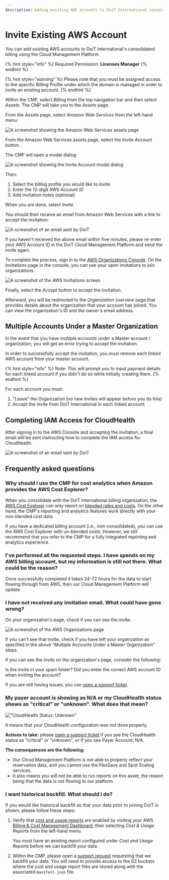 ```yaml
---
description: Adding existing AWS accounts to DoiT International consolidated billing
---
```


# Invite Existing AWS Account

You can add existing AWS accounts to DoiT International's consolidated billing using the Cloud Management Platform.

{% hint style="info" %}
Required Permission: **Licenses Manager**
{% endhint %}

{% hint style="warning" %}
Please note that you must be assigned access to the specific Billing Profile under which the domain is managed in order to invite an existing account.
{% endhint %}

Within the CMP, select _Billing_ from the top navigation bar and then select _Assets_. The CMP will take you to the _Assets_ page.

From the _Assets_ page, select _Amazon Web Services_ from the left-hand menu:

![A screenshot showing the Amazon Web Services assets page](../.gitbook/assets/cmp-assets-aws.png)

From the Amazon Web Services assets page, select the _Invite Account_ button.

The CMP will open a modal dialog:

![A screenshot showing the _Invite Account_ modal dialog](../.gitbook/assets/cmp-assets-aws-invite-account-modal.png)

Then:

1. Select the billing profile you would like to invite
2. Enter the 12-digit AWS Account ID
3. Add invitation notes (optional)

When you are done, select _Invite_.

You should then receive an email from Amazon Web Services with a link to accept the invitation:

![A screenshot of an email sent by DoiT](../.gitbook/assets/email-invite-existing-3.png)

If you haven't received the above email within five minutes, please re-enter your AWS Account ID in the DoiT Cloud Management Platform and send the invite again.

To complete the process, sign in to the [AWS Organizations Console](https://console.aws.amazon.com/organizations/). On the Invitations page in the console, you can see your open invitations to join organizations:

![A screenshot of the AWS _Invitations_ screen](../.gitbook/assets/aws-invite-4.png)

Finally, select the _Accept_ button to accept the invitation.

Afterward, you will be redirected to the _Organization overview_ page that provides details about the organization that your account has joined. You can view the organization's ID and the owner's email address.

## Multiple Accounts Under a Master Organization

In the event that you have multiple accounts under a Master account / organization, you will get an error trying to accept the invitation.

In order to successfully accept the invitation, you must remove each linked AWS account from your master account.

{% hint style="info" %}
Note: This will prompt you to input payment details for each linked account if you didn't do so while initially creating them.
{% endhint %}

For each account you must:

1. "Leave" the Organization (no new invites will appear before you do this)
2. Accept the invite from DoiT International in each linked account

## Completing IAM Access for CloudHealth

After signing in to the AWS Console and accepting the invitation, a final email will be sent instructing how to complete the IAM access for CloudHealth.

![A screenshot of an email sent by DoiT](../.gitbook/assets/email-invite-5.png)

## Frequently asked questions

### Why should I use the CMP for cost analytics when Amazon provides the AWS Cost Explorer?

When you consolidate with the DoiT International billing organization, the [AWS Cost Explorer](https://aws.amazon.com/aws-cost-management/aws-cost-explorer/) can only report on [blended rates and costs](https://docs.aws.amazon.com/awsaccountbilling/latest/aboutv2/con-bill-blended-rates.html#Blended_CB). On the other hand, the CMP's reporting and analytics features work directly with your non-blended cost data.

If you have a dedicated billing account (i.e., non-consolidated), you can use the AWS Cost Explorer with un-blended costs. However, we still recommend that you refer to the CMP for a fully integrated reporting and analytics experience.

### I've performed all the requested steps. I have spends on my AWS billing account, but my information is still not there. What could be the reason?

Once successfully completed it takes 24&ndash;72 hours for the data to start flowing through from AWS, then our Cloud Management Platform will update.

### I have not received any invitation email. What could have gone wrong?

On your organization's page, check if you can see the invite:

![A screenshot of the _AWS Organizations_ page](../.gitbook/assets/aws-invite-6.png)

If you can't see that invite, check if you have left your organization as specified in the above "Multiple Accounts Under a Master Organization" steps.

If you can see the invite on the organization's page, consider the following:

Is the invite in your spam folder? Did you enter the correct AWS account ID when inviting the account?

If you are still having issues, you can [open a support ticket](https://hello.doit-intl.com/support).

### My payer account is showing as N/A or my CloudHealth status shows as "critical" or "unknown". What does that mean?

!["CloudHealth Status: Unknown"](../.gitbook/assets/cmp-cloudhealth-status-unknown.png)

It means that your CloudHealth configuration was not done properly.

**Actions to take:** please [open a support ticket](https://hello.doit-intl.com/support) if you see the CloudHealth status as "critical" or "unknown", or if you see Payer Account: N/A.

**The consequences are the following:**

* Our Cloud Management Platform is not able to properly reflect your reservation data, and you cannot use the FlexSave and Spot Scaling services.
* It also means you will not be able to run reports on this asset, the reason being that the data is not flowing to our platform.

### I want historical backfill. What should I do?

If you would like historical backfill so that your data prior to joining DoiT is shown, please follow these steps:

1. Verify that [cost and usage reports](https://docs.aws.amazon.com/cur/latest/userguide/cur-create.html) are enabled by visiting your AWS [Billing & Cost Management Dashboard](https://console.aws.amazon.com/billing/home#/), then selecting _Cost & Usage Reports_ from the left-hand menu.

   You must have an existing report configured under _Cost and Usage Reports_ before we can backfill your data.

2. Within the CMP, please open a [support request](../services/consulting-support/README.md) requesting that we backfill your data. You will need to provide access to the S3 buckets where the cost and usage report files are stored along with the associated `manifest.json` file.
